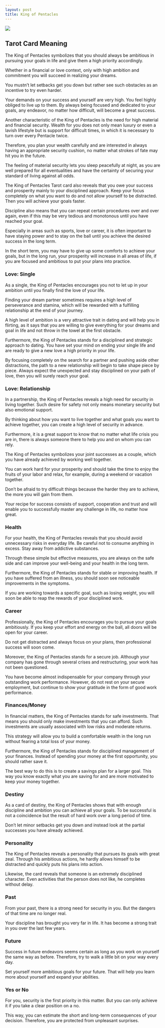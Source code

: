 ```yaml
---
layout: post
title: King of Pentacles
---
```


![](../images/King-of-Pentacles-Tarot-Card-Meaning-732x1024.webp)

## Tarot Card Meaning
The King of Pentacles symbolizes that you should always be ambitious in pursuing your goals in life and give them a high priority accordingly.

Whether in a financial or love context, only with high ambition and commitment you will succeed in realizing your dreams.

You mustn’t let setbacks get you down but rather see such obstacles as an incentive to try even harder.

Your demands on your success and yourself are very high. You feel highly obliged to live up to them. By always being focused and dedicated to your goals, any endeavor, no matter how difficult, will become a great success.

Another characteristic of the King of Pentacles is the need for high material and financial security. Wealth for you does not only mean luxury or even a lavish lifestyle but is support for difficult times, in which it is necessary to turn over every Pentacle twice.

Therefore, you plan your wealth carefully and are interested in always having an appropriate security cushion, no matter what strokes of fate may hit you in the future.

The feeling of material security lets you sleep peacefully at night, as you are well prepared for all eventualities and have the certainty of securing your standard of living against all odds.

The King of Pentacles Tarot card also reveals that you owe your success and prosperity mainly to your disciplined approach. Keep your focus completely on what you want to do and not allow yourself to be distracted. Then you will achieve your goals faster.

Discipline also means that you can repeat certain procedures over and over again, even if this may be very tedious and monotonous until you have reached your goal.

Especially in areas such as sports, love or career, it is often important to have staying power and to stay on the ball until you achieve the desired success in the long term.

In the short term, you may have to give up some comforts to achieve your goals, but in the long run, your prosperity will increase in all areas of life, if you are focused and ambitious to put your plans into practice.


### Love: Single
As a single, the King of Pentacles encourages you not to let up in your ambition until you finally find the love of your life.

Finding your dream partner sometimes requires a high level of perseverance and stamina, which will be rewarded with a fulfilling relationship at the end of your journey.

A high level of ambition is a very attractive trait in dating and will help you in flirting, as it says that you are willing to give everything for your dreams and goal in life and not throw in the towel at the first obstacle.

Furthermore, the King of Pentacles stands for a disciplined and strategic approach to dating. You have set your mind on ending your single life and are ready to give a new love a high priority in your life.

By focusing completely on the search for a partner and pushing aside other distractions, the path to a new relationship will begin to take shape piece by piece. Always expect the unexpected and stay disciplined on your path of love, then you will surely reach your goal.

### Love: Relationship
In a partnership, the King of Pentacles reveals a high need for security in living together. Such desire for safety not only means monetary security but also emotional support.

By thinking about how you want to live together and what goals you want to achieve together, you can create a high level of security in advance.

Furthermore, it is a great support to know that no matter what life crisis you are in, there is always someone there to help you and on whom you can rely.

The King of Pentacles symbolizes your joint successes as a couple, which you have already achieved by working well together.

You can work hard for your prosperity and should take the time to enjoy the fruits of your labor and relax, for example, during a weekend or vacation together.

Don’t be afraid to try difficult things because the harder they are to achieve, the more you will gain from them.

Your recipe for success consists of support, cooperation and trust and will enable you to successfully master any challenge in life, no matter how great.


### Health

For your health, the King of Pentacles reveals that you should avoid unnecessary risks in everyday life. Be careful not to consume anything in excess. Stay away from addictive substances.

Through these simple but effective measures, you are always on the safe side and can improve your well-being and your health in the long term.

Furthermore, the King of Pentacles stands for stable or improving health. If you have suffered from an illness, you should soon see noticeable improvements in the symptoms.

If you are working towards a specific goal, such as losing weight, you will soon be able to reap the rewards of your disciplined work.


### Career

Professionally, the King of Pentacles encourages you to pursue your goals ambitiously. If you keep your effort and energy on the ball, all doors will be open for your career.

Do not get distracted and always focus on your plans, then professional success will soon come.

Moreover, the King of Pentacles stands for a secure job. Although your company has gone through several crises and restructuring, your work has not been questioned.

You have become almost indispensable for your company through your outstanding work performance. However, do not rest on your secure employment, but continue to show your gratitude in the form of good work performance.


### Finances/Money

In financial matters, the King of Pentacles stands for safe investments. That means you should only make investments that you can afford. Such investments are usually associated with low risks and moderate returns.

This strategy will allow you to build a comfortable wealth in the long run without fearing a total loss of your money.

Furthermore, the King of Pentacles stands for disciplined management of your finances. Instead of spending your money at the first opportunity, you should rather save it.

The best way to do this is to create a savings plan for a larger goal. This way you know exactly what you are saving for and are more motivated to keep your money together.


### Destiny

As a card of destiny, the King of Pentacles shows that with enough discipline and ambition you can achieve all your goals. To be successful is not a coincidence but the result of hard work over a long period of time.

Don’t let minor setbacks get you down and instead look at the partial successes you have already achieved.


### Personality
The King of Pentacles reveals a personality that pursues its goals with great zeal. Through his ambitious actions, he hardly allows himself to be distracted and quickly puts his plans into action.

Likewise, the card reveals that someone is an extremely disciplined character. Even activities that the person does not like, he completes without delay.

### Past
From your past, there is a strong need for security in you. But the dangers of that time are no longer real.

Your discipline has brought you very far in life. It has become a strong trait in you over the last few years.

### Future
Success in future endeavors seems certain as long as you work on yourself the same way as before. Therefore, try to walk a little bit on your way every day.

Set yourself more ambitious goals for your future. That will help you learn more about yourself and expand your abilities.

### Yes or No
For you, security is the first priority in this matter. But you can only achieve it if you take a clear position on a no.

This way, you can estimate the short and long-term consequences of your decision. Therefore, you are protected from unpleasant surprises.